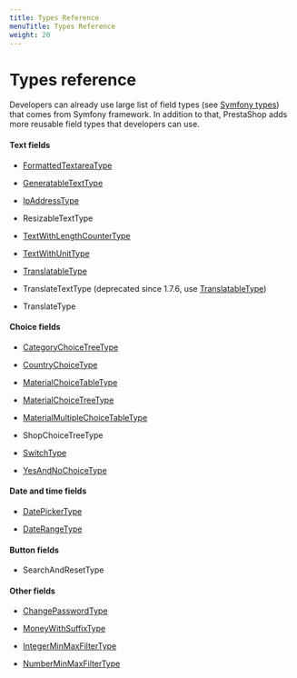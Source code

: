 ```yaml
---
title: Types Reference
menuTitle: Types Reference
weight: 20
---
```


# Types reference

Developers can already use large list of field types (see [Symfony types](https://symfony.com/doc/3.4/reference/forms/types.html)) that comes from Symfony framework. In addition to that, PrestaShop adds more reusable field types that developers can use.

#### Text fields

* [FormattedTextareaType](formatted-textarea)

* [GeneratableTextType](generatable-text)

* [IpAddressType](ip-address)

* ResizableTextType
    
* [TextWithLengthCounterType](text-with-length-counter)

* [TextWithUnitType](text-with-unit)

* [TranslatableType](translatable)

* TranslateTextType (deprecated since 1.7.6, use [TranslatableType](translatable))

* TranslateType

#### Choice fields

* [CategoryChoiceTreeType](category-choice-tree)

* [CountryChoiceType](country-choice)

* [MaterialChoiceTableType](material-choice-table)

* [MaterialChoiceTreeType](material-choice-tree)

* [MaterialMultipleChoiceTableType](material-multiple-choice-table)

* ShopChoiceTreeType

* [SwitchType](switch)

* [YesAndNoChoiceType](yes-and-no-choice)

#### Date and time fields

* [DatePickerType](date-picker)

* [DateRangeType](date-range)

#### Button fields

* SearchAndResetType

#### Other fields

* [ChangePasswordType](change-password)

* [MoneyWithSuffixType](money-with-suffix)

* [IntegerMinMaxFilterType](integer-min-max-filter)
* [NumberMinMaxFilterType](number-min-max-filter)
